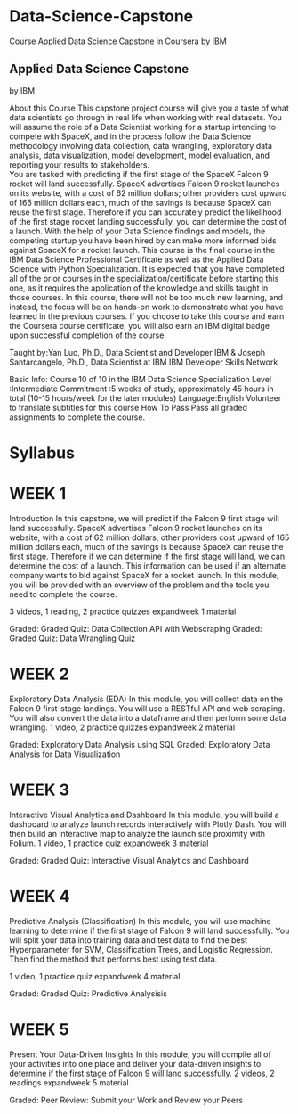 # Data-Science-Capstone
Course Applied Data Science Capstone in Coursera by IBM

## Applied Data Science Capstone
by IBM

About this Course
This capstone project course will give you a taste of what data scientists go through in real life when working with real datasets. You will assume the role of a Data Scientist working for a startup intending to compete with SpaceX, and in the process follow the Data Science methodology involving data collection, data wrangling, exploratory data analysis, data visualization, model development, model evaluation, and reporting your results to stakeholders.   
You are tasked with predicting if the first stage of the SpaceX Falcon 9 rocket will land successfully.  SpaceX advertises Falcon 9 rocket launches on its website, with a cost of 62 million dollars; other providers cost upward of 165 million dollars each, much of the savings is because SpaceX can reuse the first stage. 
Therefore if you can accurately predict the likelihood of the first stage rocket landing successfully, you can determine the cost of a launch. With the help of your Data Science findings and models, the competing startup you have been hired by can make more informed bids against SpaceX for a rocket launch. 
This course is the final course in the IBM Data Science Professional Certificate as well as the Applied Data Science with Python Specialization. It is expected that you have completed all of the prior courses in the specialization/certificate before starting this one, as it requires the application of the knowledge and skills taught in those courses. In this course, there will not be too much new learning, and instead, the focus will be on hands-on work to demonstrate what you have learned in the previous courses.
If you choose to take this course and earn the Coursera course certificate, you will also earn an IBM digital badge upon successful completion of the course.

Taught by:Yan Luo, Ph.D., Data Scientist and Developer
IBM
& Joseph Santarcangelo, Ph.D., Data Scientist at IBM
IBM Developer Skills Network

Basic Info: Course 10 of 10 in the IBM Data Science Specialization
Level	:Intermediate
Commitment	:5 weeks of study, approximately 45 hours in total (10-15 hours/week for the later modules)
Language:English
Volunteer to translate subtitles for this course
How To Pass	Pass all graded assignments to complete the course.

# Syllabus

# WEEK 1
Introduction
In this capstone, we will predict if the Falcon 9 first stage will land successfully. SpaceX advertises Falcon 9 rocket launches on its website, with a cost of 62 million dollars; other providers cost upward of 165 million dollars each, much of the savings is because SpaceX can reuse the first stage. Therefore if we can determine if the first stage will land, we can determine the cost of a launch. This information can be used if an alternate company wants to bid against SpaceX for a rocket launch. In this module, you will be provided with an overview of the problem and the tools you need to complete the course.

3 videos, 1 reading, 2 practice quizzes
expandweek 1 material

Graded: Graded Quiz: Data Collection API with Webscraping
Graded: Graded Quiz: Data Wrangling Quiz

# WEEK 2
Exploratory Data Analysis (EDA)
In this module, you will collect data on the Falcon 9 first-stage landings. You will use a RESTful API  and web scraping. You will also convert the data into a dataframe and then perform some data wrangling.
1 video, 2 practice quizzes
expandweek 2 material

Graded: Exploratory Data Analysis using SQL
Graded: Exploratory Data Analysis for Data Visualization

# WEEK 3
Interactive Visual Analytics and Dashboard
In this module, you will build a dashboard to analyze launch records interactively with Plotly Dash. You will then build an interactive map to analyze the launch site proximity with Folium.
1 video, 1 practice quiz
expandweek 3 material

Graded: Graded Quiz: Interactive Visual Analytics and Dashboard

# WEEK 4
Predictive Analysis (Classification)
In this module, you will use machine learning to determine if the first stage of Falcon 9 will land successfully. You will split your data into training data and test data to find the best Hyperparameter for SVM, Classification Trees, and Logistic Regression. Then find the method that performs best using test data.

1 video, 1 practice quiz
expandweek 4 material

Graded: Graded Quiz: Predictive Analysisis

# WEEK 5
Present Your Data-Driven Insights
In this module, you will compile all of your activities into one place and deliver your data-driven insights to determine if the first stage of Falcon 9 will land successfully.
2 videos, 2 readings
expandweek 5 material

Graded: Peer Review: Submit your Work and Review your Peers
